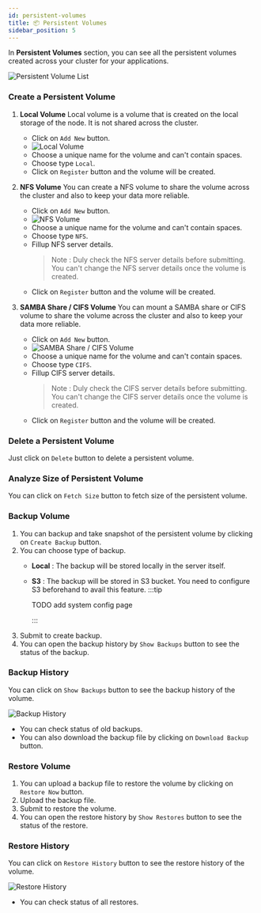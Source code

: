 ```yaml
---
id: persistent-volumes
title: 📦 Persistent Volumes
sidebar_position: 5
---
```


In **Persistent Volumes** section, you can see all the persistent volumes created across your cluster for your applications.

![Persistent Volume List](/assets/1.x.x/persistent-volumes.png)

### Create a Persistent Volume
1. **Local Volume**
   Local volume is a volume that is created on the local storage of the node. It is not shared across the cluster.

   - Click on `Add New` button.
   - ![Local Volume](/assets/1.x.x/create-local-volume.png)
   - Choose a unique name for the volume and can't contain spaces.
   - Choose type `Local`.
   - Click on `Register` button and the volume will be created.

2. **NFS Volume**
   You can create a NFS volume to share the volume across the cluster and also to keep your data more reliable.

   - Click on `Add New` button.
   - ![NFS Volume](/assets/1.x.x/create-nfs-volume.png)
   - Choose a unique name for the volume and can't contain spaces.
   - Choose type `NFS`.
   - Fillup NFS server details.
     > Note : Duly check the NFS server details before submitting. You can't change the NFS server details once the volume is created.
   - Click on `Register` button and the volume will be created.

3. **SAMBA Share / CIFS Volume**
   You can mount a SAMBA share or CIFS volume to share the volume across the cluster and also to keep your data more reliable.

   - Click on `Add New` button.
   - ![SAMBA Share / CIFS Volume](/assets/2.0.x/create-cifs-volume.png)
   - Choose a unique name for the volume and can't contain spaces.
   - Choose type `CIFS`.
   - Fillup CIFS server details.
     > Note : Duly check the CIFS server details before submitting. You can't change the CIFS server details once the volume is created.
   - Click on `Register` button and the volume will be created.

### Delete a Persistent Volume
Just click on `Delete` button to delete a persistent volume.

### Analyze Size of Persistent Volume
You can click on `Fetch Size` button to fetch size of the persistent volume.

### Backup Volume
1. You can backup and take snapshot of the persistent volume by clicking on `Create Backup` button.
2. You can choose type of backup.
    - **Local** : The backup will be stored locally in the server itself.
    - **S3** : The backup will be stored in S3 bucket. You need to configure S3 beforehand to avail this feature.
      :::tip

      TODO add system config page

      :::
3. Submit to create backup.
4. You can open the backup history by `Show Backups` button to see the status of the backup.

### Backup History
You can click on `Show Backups` button to see the backup history of the volume.

![Backup History](/assets/1.x.x/backup-history.png)

- You can check status of old backups.
- You can also download the backup file by clicking on `Download Backup` button.


### Restore Volume
1. You can upload a backup file to restore the volume by clicking on `Restore Now` button.
2. Upload the backup file.
3. Submit to restore the volume.
4. You can open the restore history by `Show Restores` button to see the status of the restore.

### Restore History
You can click on `Restore History` button to see the restore history of the volume.

![Restore History](/assets/1.x.x/restore-history.png)

- You can check status of all restores.